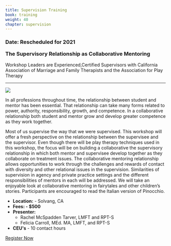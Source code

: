 ```yaml
---
title: Supervision Training
book: training
weight: 40
chapter: supervision
---
```

<div class="panel panel-default">
    <div class="panel panel-heading">
        <h3 class="panel-title header-title">Date: Rescheduled for 2021</h3>
    </div>
    <div class="panel-body" style="padding-top: 0;">
        <h3 style="margin-top: 0">The Supervisory Relationship as Collaborative Mentoring</h3>
        <p class="text-muted">Workshop Leaders are Experienced,Certified Supervisors with California Association of Marriage and Family Therapists and the Association for Play Therapy</p>  
        <hr/>
        <div class="row">
            <div class="col col-sm-4">
                <img class="img-responsive img-thumbnail" src="/assets/img/super.jpg" />
            </div>
            <div class="col col-sm-8">
                <p>In all professions throughout time, the relationship between student and mentor has been essential.  That relationship can take many forms related to power, authority, responsibility, growth, and competence. In a collaborative relationship both student and mentor grow and develop greater competence as they work together.</p>
                <p>Most of us supervise the way that we were supervised. This workshop will offer a fresh perspective on the relationship between the supervisee and the supervisor. Even though there will be play therapy techniques used in this workshop, the focus will be on building a collaborative the supervisory relationship in which both mentor and supervisee develop together as they collaborate on treatment issues. The collaborative mentoring relationship allows opportunities to work through the challenges and rewards of contact with diversity and other relational issues in the supervision. Similarities of supervision in agency and private practice settings and the different responsibilities of mentors in each will be addressed. We will take an enjoyable look at collaborative mentoring in fairytales and other children’s stories. Participants are encouraged to read the Italian version of Pinocchio.</p>     
            </div>
        </div>
        <ul class="list-group">
            <li class="list-group-item"><strong>Location:</strong> - Solvang, CA</li>
            <li class="list-group-item"><strong>Fees: - $500</strong></li>
            <li class="list-group-item"><strong>Presenter:</strong>
              <ul>
                <li>Rachel McSpadden Tarver, LMFT and RPT-S</li>
                <li>Felicia Carroll, MEd. MA, LMFT, and RPT-S</li>
              </ul>
            </li>
            <li class="list-group-item"><strong>CEU's</strong> - 10 contact hours</li>
        </ul>
    </div>
    <div class="panel-footer">
        <a href="/register" class="btn btn-danger btn-block">Register Now</a>
    </div>
</div>

